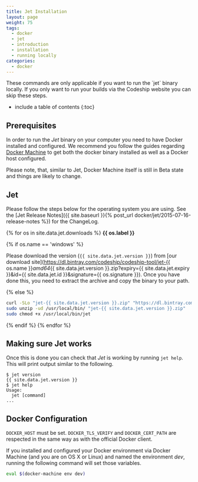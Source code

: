 ```yaml
---
title: Jet Installation
layout: page
weight: 75
tags:
  - docker
  - jet
  - introduction
  - installation
  - running locally
categories:
  - docker
---
```


<div class="info-block">
These commands are only applicable if you want to run the `jet` binary locally. If you only want to run your builds via the Codeship website you can skip these steps.
</div>

* include a table of contents
{:toc}

## Prerequisites

In order to run the _Jet_ binary on your computer you need to have Docker installed and configured. We recommend you follow the guides regarding [Docker Machine](https://docs.docker.com/machine/) to get both the docker binary installed as well as a Docker host configured.

Please note, that, similar to Jet, Docker Machine itself is still in Beta state and things are likely to change.

## Jet

Please follow the steps below for the operating system you are using. See the [Jet Release Notes]({{ site.baseurl }}{% post_url docker/jet/2015-07-16-release-notes %}) for the ChangeLog.

{% for os in site.data.jet.downloads %}
**{{ os.label }}**

{% if os.name == 'windows' %}

Please download the version (`{{ site.data.jet.version }}`) from [our download site](https://dl.bintray.com/codeship/codeship-tool/jet-{{ os.name }}_amd64_{{ site.data.jet.version }}.zip?expiry={{ site.data.jet.expiry }}&id={{ site.data.jet.id }}&signature={{ os.signature }}). Once you have done this, you need to extract the archive and copy the binary to your path.

{% else %}

```bash
curl -SLo "jet-{{ site.data.jet.version }}.zip" "https://dl.bintray.com/codeship/codeship-tool/jet-{{ os.name }}_amd64_{{ site.data.jet.version }}.zip?expiry={{ site.data.jet.expiry }}&id={{ site.data.jet.id }}&signature={{ os.signature }}"
sudo unzip -ud /usr/local/bin/ "jet-{{ site.data.jet.version }}.zip"
sudo chmod +x /usr/local/bin/jet
```

{% endif %}
{% endfor %}

## Making sure Jet works

Once this is done you can check that _Jet_ is working by running `jet help`. This will print output similar to the following.

```
$ jet version
{{ site.data.jet.version }}
$ jet help
Usage:
  jet [command]
...
```

## Docker Configuration

`DOCKER_HOST` must be set. `DOCKER_TLS_VERIFY` and `DOCKER_CERT_PATH` are respected in the same way as with the official Docker client.

If you installed and configured your Docker environment via Docker Machine (and you are on OS X or Linux) and named the environment _dev_, running the following command will set those variables.

```bash
eval $(docker-machine env dev)
```
